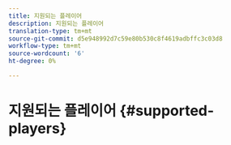 ```yaml
---
title: 지원되는 플레이어
description: 지원되는 플레이어
translation-type: tm+mt
source-git-commit: d5e948992d7c59e80b530c8f4619adbffc3c03d8
workflow-type: tm+mt
source-wordcount: '6'
ht-degree: 0%

---
```



# 지원되는 플레이어 {#supported-players}
